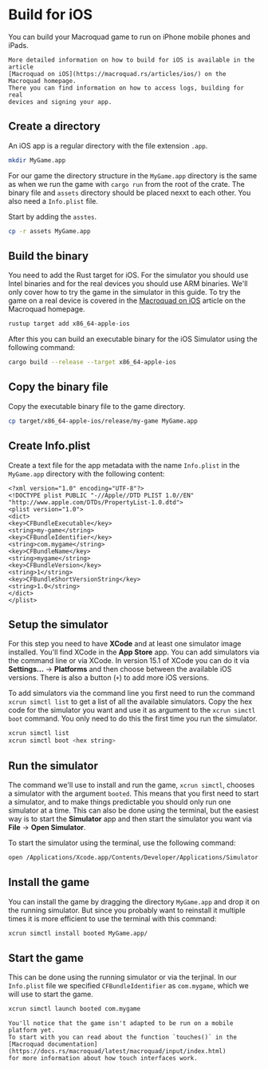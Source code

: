 # Build for iOS

You can build your Macroquad game to run on iPhone mobile phones and iPads.

```admonish info
More detailed information on how to build for iOS is available in the article
[Macroquad on iOS](https://macroquad.rs/articles/ios/) on the Macroquad homepage.
There you can find information on how to access logs, building for real
devices and signing your app.
```

## Create a directory

An iOS app is a regular directory with the file extension `.app`.

```sh
mkdir MyGame.app
```

For our game the directory structure in the `MyGame.app` directory is the same
as when we run the game with `cargo run` from the root of the crate. The
binary file and `assets` directory should be placed nexxt to each other. You
also need a `Info.plist` file.

Start by adding the `asstes`.

```sh
cp -r assets MyGame.app 
```

## Build the binary

You need to add the Rust target for iOS. For the simulator you should use
Intel binaries and for the real devices you should use ARM binaries. We'll
only cover how to try the game in the simulator in this guide. To try the game
on a real device is covered in the [Macroquad on
iOS](https://macroquad.rs/articles/ios/) article on the Macroquad homepage.

```sh
rustup target add x86_64-apple-ios
```

After this you can build an executable binary for the iOS Simulator using the
following command:

```sh
cargo build --release --target x86_64-apple-ios
```

## Copy the binary file

Copy the executable binary file to the game directory.

```sh
cp target/x86_64-apple-ios/release/my-game MyGame.app
```

## Create Info.plist

Create a text file for the app metadata with the name `Info.plist` in the
`MyGame.app` directory with the following content:

```
<?xml version="1.0" encoding="UTF-8"?>
<!DOCTYPE plist PUBLIC "-//Apple//DTD PLIST 1.0//EN" "http://www.apple.com/DTDs/PropertyList-1.0.dtd">
<plist version="1.0">
<dict>
<key>CFBundleExecutable</key>
<string>my-game</string>
<key>CFBundleIdentifier</key>
<string>com.mygame</string>
<key>CFBundleName</key>
<string>mygame</string>
<key>CFBundleVersion</key>
<string>1</string>
<key>CFBundleShortVersionString</key>
<string>1.0</string>
</dict>
</plist>
```

## Setup the simulator

For this step you need to have **XCode** and at least one simulator
image installed. You'll find XCode in the **App Store** app. You can add
simulators via the command line or via XCode. In version 15.1 of XCode you can
do it via **Settings...** -> **Platforms** and then choose between the
available iOS versions. There is also a button (`+`) to add more iOS versions.

To add simulators via the command line you first need to run the command 
`xcrun simctl list` to get a list of all the available simulators. Copy the
hex code for the simulator you want and use it as argument to the `xcrun simctl
boot` command. You only need to do this the first time you run the simulator.

```bash
xcrun simctl list
xcrun simctl boot <hex string>
```

## Run the simulator

The command we'll use to install and run the game, 
`xcrun simctl`, chooses a simulator with the argument `booted`. This means
that you first need to start a simulator, and to make things predictable you
should only run one simulator at a time. This can also be done using the
terminal, but the easiest way is to start the **Simulator** app and then start
the simulator you want via **File** -> **Open Simulator**.

To start the simulator using the terminal, use the following command:

```bash
open /Applications/Xcode.app/Contents/Developer/Applications/Simulator.app/
```

## Install the game

You can install the game by dragging the directory `MyGame.app` and drop it on
the running simulator. But since you probably want to reinstall it multiple
times it is more efficient to use the terminal with this command:

```sh
xcrun simctl install booted MyGame.app/
```

## Start the game

This can be done using the running simulator or via the terjinal. In our
`Info.plist` file we specified `CFBundleIdentifier` as `com.mygame`, which we
will use to start the game.

```sh
xcrun simctl launch booted com.mygame
```

```admonish note
You'll notice that the game isn't adapted to be run on a mobile platform yet.
To start with you can read about the function `touches()` in the
[Macroquad documentation](https://docs.rs/macroquad/latest/macroquad/input/index.html)
for more information about how touch interfaces work.
```
